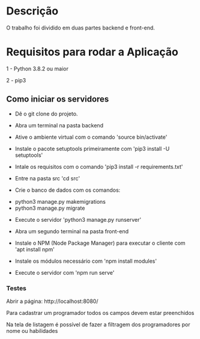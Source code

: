 # Descrição

O trabalho foi dividido em duas partes backend e front-end.





# Requisitos para rodar a Aplicação

1 - Python 3.8.2 ou maior

2 - pip3

## Como iniciar os servidores

* Dê o git clone do projeto.

* Abra um terminal na pasta backend

* Ative o ambiente virtual com o comando 'source bin/activate'

* Instale o pacote setuptools primeiramente com 'pip3 install -U setuptools'

* Intale os requisitos com o comando 'pip3 install -r requirements.txt'

* Entre na pasta src 'cd src'

* Crie o banco de dados com os comandos:
- python3 manage.py makemigrations
- python3 manage.py migrate

* Execute o servidor 'python3 manage.py runserver'

* Abra um segundo terminal na pasta front-end

* Instale o NPM (Node Package Manager) para executar o cliente com 'apt install npm'

* Instale os módulos necessário com 'npm install modules'

* Execute o servidor com 'npm run serve'

### Testes 

Abrir a página: http://localhost:8080/

Para cadastrar um programador todos os campos devem estar preenchidos

Na tela de listagem é possível de fazer a filtragem dos programadores por nome ou habilidades